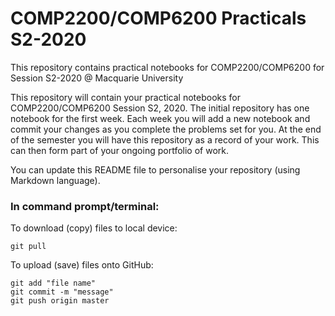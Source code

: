 # COMP2200/COMP6200 Practicals S2-2020

This repository contains practical notebooks for COMP2200/COMP6200 for Session S2-2020 @ Macquarie University

This repository  will contain your practical notebooks for COMP2200/COMP6200 Session S2, 2020.  The initial
repository has one notebook for the first week. Each week you will add a new notebook and commit
your changes as you complete the problems set for you.  At the end of the semester you will have
this repository as a record of your work.  This can then form part of your ongoing portfolio of work.

You can update this README file to personalise your repository (using Markdown language). 

### In command prompt/terminal:
To download (copy) files to local device:

`git pull`

To upload (save) files onto GitHub:

`git add "file name"` <br>
`git commit -m "message"` <br>
`git push origin master`
